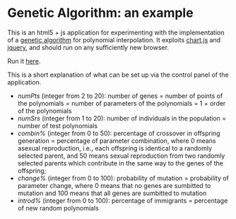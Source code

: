 # Genetic Algorithm: an example
This is an html5 + js application for experimenting with the implementation of a <a href="https://en.wikipedia.org/wiki/Genetic_algorithm" target="_blank">genetic algorithm</a> for polynomial interpolation.
It exploits <a href="https://www.chartjs.org/">chart.js</a> and <a href="https://jquery.com">jquery</a>, and should run on any sufficiently new browser.

Run it <a href="http://htmlpreview.github.io/?https://github.com/lmari/GA/blob/master/GA.html" target="_blank">here</a>.

This is a short explanation of what can be set up via the control panel of the application.
* _numPts_ (integer from 2 to 20): number of genes = number of points of the polynomials = number of parameters of the polynomials = 1 + order of the polynomials
* _numSrs_ (integer from 1 to 20): number of individuals in the population = number of test polynomials
* _combin%_ (integer from 0 to 50): percentage of crossover in offspring generation = percentage of parameter combination, where 0 means asexual reproduction, i.e., each offspring is identical to a randomly selected parent, and 50 means sexual reproduction from two randomly selected parents which contribute in the same way to the genes of the offspring;
* _change%_ (integer from 0 to 100): probability of mutation = probability of parameter change, where 0 means that no genes are sumbitted to mutation and 100 means that all genes are sumbitted to mutation
* _introd%_ (integer from 0 to 100): percentage of immigrants = percentage of new random polynomials
